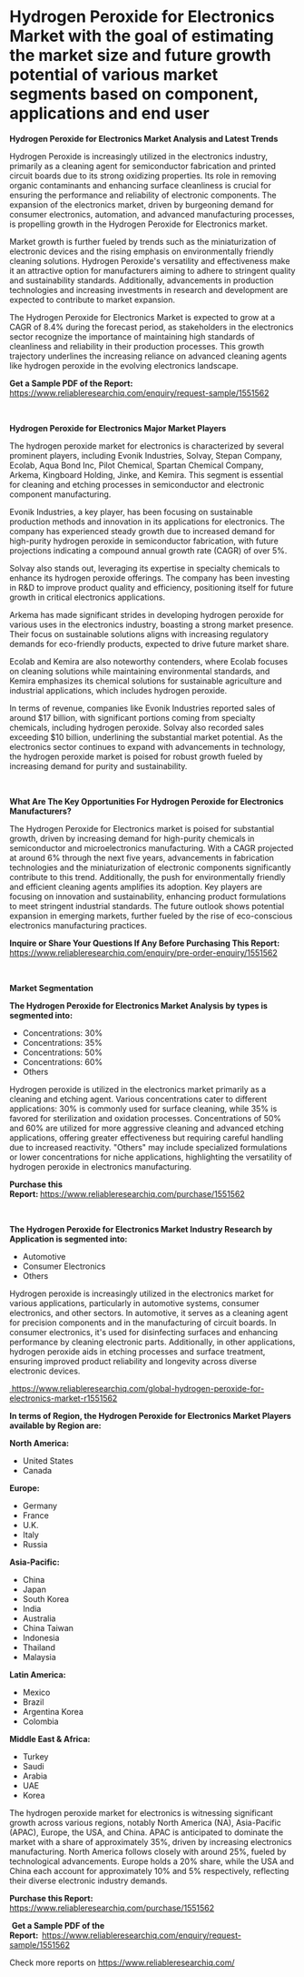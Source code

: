 <p><h1>Hydrogen Peroxide for Electronics Market with the goal of estimating the market size and future growth potential of various market segments based on component, applications and end user</h1></p><p><strong>Hydrogen Peroxide for Electronics Market Analysis and Latest Trends</strong></p>
<p><p>Hydrogen Peroxide is increasingly utilized in the electronics industry, primarily as a cleaning agent for semiconductor fabrication and printed circuit boards due to its strong oxidizing properties. Its role in removing organic contaminants and enhancing surface cleanliness is crucial for ensuring the performance and reliability of electronic components. The expansion of the electronics market, driven by burgeoning demand for consumer electronics, automation, and advanced manufacturing processes, is propelling growth in the Hydrogen Peroxide for Electronics market.</p><p>Market growth is further fueled by trends such as the miniaturization of electronic devices and the rising emphasis on environmentally friendly cleaning solutions. Hydrogen Peroxide's versatility and effectiveness make it an attractive option for manufacturers aiming to adhere to stringent quality and sustainability standards. Additionally, advancements in production technologies and increasing investments in research and development are expected to contribute to market expansion.</p><p>The Hydrogen Peroxide for Electronics Market is expected to grow at a CAGR of 8.4% during the forecast period, as stakeholders in the electronics sector recognize the importance of maintaining high standards of cleanliness and reliability in their production processes. This growth trajectory underlines the increasing reliance on advanced cleaning agents like hydrogen peroxide in the evolving electronics landscape.</p></p>
<p><strong>Get a Sample PDF of the Report:&nbsp;</strong> <a href="https://www.reliableresearchiq.com/enquiry/request-sample/1551562?utm_campaign=2455&utm_medium=2&utm_source=Github&utm_content=ia&utm_term=02042025&utm_id=hydrogen-peroxide-for-electronics">https://www.reliableresearchiq.com/enquiry/request-sample/1551562</a></p>
<p>&nbsp;</p>
<p><strong>Hydrogen Peroxide for Electronics Major Market Players</strong></p>
<p><p>The hydrogen peroxide market for electronics is characterized by several prominent players, including Evonik Industries, Solvay, Stepan Company, Ecolab, Aqua Bond Inc, Pilot Chemical, Spartan Chemical Company, Arkema, Kingboard Holding, Jinke, and Kemira. This segment is essential for cleaning and etching processes in semiconductor and electronic component manufacturing.</p><p>Evonik Industries, a key player, has been focusing on sustainable production methods and innovation in its applications for electronics. The company has experienced steady growth due to increased demand for high-purity hydrogen peroxide in semiconductor fabrication, with future projections indicating a compound annual growth rate (CAGR) of over 5%.</p><p>Solvay also stands out, leveraging its expertise in specialty chemicals to enhance its hydrogen peroxide offerings. The company has been investing in R&D to improve product quality and efficiency, positioning itself for future growth in critical electronics applications.</p><p>Arkema has made significant strides in developing hydrogen peroxide for various uses in the electronics industry, boasting a strong market presence. Their focus on sustainable solutions aligns with increasing regulatory demands for eco-friendly products, expected to drive future market share.</p><p>Ecolab and Kemira are also noteworthy contenders, where Ecolab focuses on cleaning solutions while maintaining environmental standards, and Kemira emphasizes its chemical solutions for sustainable agriculture and industrial applications, which includes hydrogen peroxide.</p><p>In terms of revenue, companies like Evonik Industries reported sales of around $17 billion, with significant portions coming from specialty chemicals, including hydrogen peroxide. Solvay also recorded sales exceeding $10 billion, underlining the substantial market potential. As the electronics sector continues to expand with advancements in technology, the hydrogen peroxide market is poised for robust growth fueled by increasing demand for purity and sustainability.</p></p>
<p>&nbsp;</p>
<p><strong>What Are The Key Opportunities For Hydrogen Peroxide for Electronics Manufacturers?</strong></p>
<p><p>The Hydrogen Peroxide for Electronics market is poised for substantial growth, driven by increasing demand for high-purity chemicals in semiconductor and microelectronics manufacturing. With a CAGR projected at around 6% through the next five years, advancements in fabrication technologies and the miniaturization of electronic components significantly contribute to this trend. Additionally, the push for environmentally friendly and efficient cleaning agents amplifies its adoption. Key players are focusing on innovation and sustainability, enhancing product formulations to meet stringent industrial standards. The future outlook shows potential expansion in emerging markets, further fueled by the rise of eco-conscious electronics manufacturing practices.</p></p>
<p><strong>Inquire or Share Your Questions If Any Before Purchasing This Report:</strong> <a href="https://www.reliableresearchiq.com/enquiry/pre-order-enquiry/1551562?utm_campaign=2455&utm_medium=2&utm_source=Github&utm_content=ia&utm_term=02042025&utm_id=hydrogen-peroxide-for-electronics">https://www.reliableresearchiq.com/enquiry/pre-order-enquiry/1551562</a></p>
<p>&nbsp;</p>
<p><strong>Market Segmentation</strong></p>
<p><strong>The Hydrogen Peroxide for Electronics Market Analysis by types is segmented into:</strong></p>
<p><ul><li>Concentrations: 30%</li><li>Concentrations: 35%</li><li>Concentrations: 50%</li><li>Concentrations: 60%</li><li>Others</li></ul></p>
<p><p>Hydrogen peroxide is utilized in the electronics market primarily as a cleaning and etching agent. Various concentrations cater to different applications: 30% is commonly used for surface cleaning, while 35% is favored for sterilization and oxidation processes. Concentrations of 50% and 60% are utilized for more aggressive cleaning and advanced etching applications, offering greater effectiveness but requiring careful handling due to increased reactivity. "Others" may include specialized formulations or lower concentrations for niche applications, highlighting the versatility of hydrogen peroxide in electronics manufacturing.</p></p>
<p><strong>Purchase this Report:&nbsp;</strong><a href="https://www.reliableresearchiq.com/purchase/1551562?utm_campaign=2455&utm_medium=2&utm_source=Github&utm_content=ia&utm_term=02042025&utm_id=hydrogen-peroxide-for-electronics">https://www.reliableresearchiq.com/purchase/1551562</a></p>
<p>&nbsp;</p>
<p><strong>The Hydrogen Peroxide for Electronics Market Industry Research by Application is segmented into:</strong></p>
<p><ul><li>Automotive</li><li>Consumer Electronics</li><li>Others</li></ul></p>
<p><p>Hydrogen peroxide is increasingly utilized in the electronics market for various applications, particularly in automotive systems, consumer electronics, and other sectors. In automotive, it serves as a cleaning agent for precision components and in the manufacturing of circuit boards. In consumer electronics, it's used for disinfecting surfaces and enhancing performance by cleaning electronic parts. Additionally, in other applications, hydrogen peroxide aids in etching processes and surface treatment, ensuring improved product reliability and longevity across diverse electronic devices.</p></p>
<p><a href="https://www.reliableresearchiq.com/global-hydrogen-peroxide-for-electronics-market-r1551562?utm_campaign=2455&utm_medium=2&utm_source=Github&utm_content=ia&utm_term=02042025&utm_id=hydrogen-peroxide-for-electronics">&nbsp;https://www.reliableresearchiq.com/global-hydrogen-peroxide-for-electronics-market-r1551562</a></p>
<p><strong>In terms of Region, the Hydrogen Peroxide for Electronics Market Players available by Region are:</strong></p>
<p>
    <p> <strong> North America: </strong>
        <ul>
            <li>United States</li>
            <li>Canada</li>
        </ul>
        </p> 
    <p> <strong> Europe: </strong>
        <ul>
            <li>Germany</li>
            <li>France</li>
            <li>U.K.</li>
            <li>Italy</li>
            <li>Russia</li>
        </ul>
        </p> 
    <p> <strong> Asia-Pacific: </strong>
        <ul>
            <li>China</li>
            <li>Japan</li>
            <li>South Korea</li>
            <li>India</li>
            <li>Australia</li>
            <li>China Taiwan</li>
            <li>Indonesia</li>
            <li>Thailand</li>
            <li>Malaysia</li>
        </ul>
        </p> 
    <p> <strong> Latin America: </strong>
        <ul>
            <li>Mexico</li>
            <li>Brazil</li>
            <li>Argentina Korea</li>
            <li>Colombia</li>
        </ul>
        </p> 
    <p> <strong> Middle East & Africa: </strong>
        <ul>
            <li>Turkey</li>
            <li>Saudi</li>
            <li>Arabia</li>
            <li>UAE</li>
            <li>Korea</li>
        </ul>
    </p>
    </p>
<p><p>The hydrogen peroxide market for electronics is witnessing significant growth across various regions, notably North America (NA), Asia-Pacific (APAC), Europe, the USA, and China. APAC is anticipated to dominate the market with a share of approximately 35%, driven by increasing electronics manufacturing. North America follows closely with around 25%, fueled by technological advancements. Europe holds a 20% share, while the USA and China each account for approximately 10% and 5% respectively, reflecting their diverse electronic industry demands.</p></p>
<p><strong>Purchase this Report: </strong><a href="https://www.reliableresearchiq.com/purchase/1551562?utm_campaign=2455&utm_medium=2&utm_source=Github&utm_content=ia&utm_term=02042025&utm_id=hydrogen-peroxide-for-electronics">https://www.reliableresearchiq.com/purchase/1551562</a></p>
<p>&nbsp;<strong>Get a Sample PDF of the Report:&nbsp;&nbsp;</strong><a href="https://www.reliableresearchiq.com/enquiry/request-sample/1551562?utm_campaign=2455&utm_medium=2&utm_source=Github&utm_content=ia&utm_term=02042025&utm_id=hydrogen-peroxide-for-electronics">https://www.reliableresearchiq.com/enquiry/request-sample/1551562</a></p>
<p><strong></strong></p>
<p>Check more reports on <a href="https://www.reliableresearchiq.com/?utm_campaign=2455&utm_medium=2&utm_source=Github&utm_content=ia&utm_term=02042025&utm_id=hydrogen-peroxide-for-electronics">https://www.reliableresearchiq.com/</a></p>